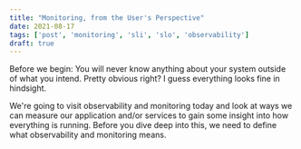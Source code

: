 ```yaml
---
title: "Monitoring, from the User's Perspective"
date: 2021-08-17
tags: ['post', 'monitoring', 'sli', 'slo', 'observability']
draft: true
---
```


Before we begin: You will never know anything about your system outside of what you intend. Pretty obvious right?
I guess everything looks fine in hindsight. 

We're going to visit observability and monitoring today and look at ways we can measure our application and/or services
to gain some insight into how everything is running. Before you dive deep into this, we need to define what observability
and monitoring means.
